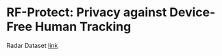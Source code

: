 # RF-Protect: Privacy against Device-Free Human Tracking

Radar Dataset [link](https://drive.google.com/file/d/1GF-jGDjKdpDDQ_BMC43pyN3AZ75rqkRC/view?usp=sharing)